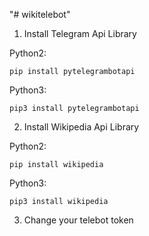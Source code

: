 "# wikitelebot" 

1. Install Telegram Api Library 

Python2:

``pip install pytelegrambotapi``

Python3:

``pip3 install pytelegrambotapi``

2. Install Wikipedia Api Library

Python2:

``pip install wikipedia``

Python3:

``pip3 install wikipedia``

3. Change your telebot token